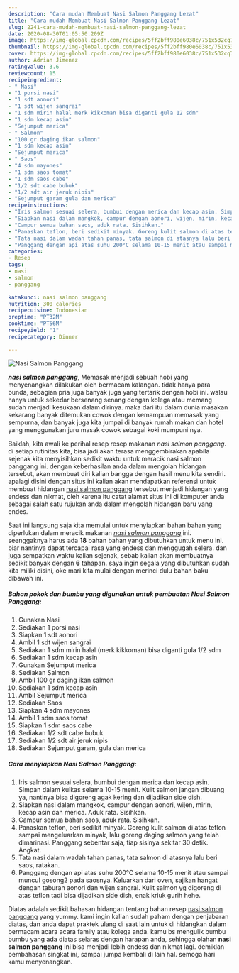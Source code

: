 ```yaml
---
description: "Cara mudah Membuat Nasi Salmon Panggang Lezat"
title: "Cara mudah Membuat Nasi Salmon Panggang Lezat"
slug: 2241-cara-mudah-membuat-nasi-salmon-panggang-lezat
date: 2020-08-30T01:05:50.209Z
image: https://img-global.cpcdn.com/recipes/5ff2bff980e6038c/751x532cq70/nasi-salmon-panggang-foto-resep-utama.jpg
thumbnail: https://img-global.cpcdn.com/recipes/5ff2bff980e6038c/751x532cq70/nasi-salmon-panggang-foto-resep-utama.jpg
cover: https://img-global.cpcdn.com/recipes/5ff2bff980e6038c/751x532cq70/nasi-salmon-panggang-foto-resep-utama.jpg
author: Adrian Jimenez
ratingvalue: 3.6
reviewcount: 15
recipeingredient:
- " Nasi"
- "1 porsi nasi"
- "1 sdt aonori"
- "1 sdt wijen sangrai"
- "1 sdm mirin halal merk kikkoman bisa diganti gula 12 sdm"
- "1 sdm kecap asin"
- "Sejumput merica"
- " Salmon"
- "100 gr daging ikan salmon"
- "1 sdm kecap asin"
- "Sejumput merica"
- " Saos"
- "4 sdm mayones"
- "1 sdm saos tomat"
- "1 sdm saos cabe"
- "1/2 sdt cabe bubuk"
- "1/2 sdt air jeruk nipis"
- "Sejumput garam gula dan merica"
recipeinstructions:
- "Iris salmon sesuai selera, bumbui dengan merica dan kecap asin. Simpan dalam kulkas selama 10-15 menit. Kulit salmon jangan dibuang ya, nantinya bisa digoreng agak kering dan dijadikan side dish."
- "Siapkan nasi dalam mangkok, campur dengan aonori, wijen, mirin, kecap asin dan merica. Aduk rata. Sisihkan."
- "Campur semua bahan saos, aduk rata. Sisihkan."
- "Panaskan teflon, beri sedikit minyak. Goreng kulit salmon di atas teflon sampai mengeluarkan minyak, lalu goreng daging salmon yang telah dimarinasi. Panggang sebentar saja, tiap sisinya sekitar 30 detik. Angkat."
- "Tata nasi dalam wadah tahan panas, tata salmon di atasnya lalu beri saos, ratakan."
- "Panggang dengan api atas suhu 200°C selama 10-15 menit atau sampai muncul gosong2 pada saosnya. Keluarkan dari oven, sajikan hangat dengan taburan aonori dan wijen sangrai. Kulit salmon yg digoreng di atas teflon tadi bisa dijadikan side dish, enak kriuk gurih hehe."
categories:
- Resep
tags:
- nasi
- salmon
- panggang

katakunci: nasi salmon panggang 
nutrition: 300 calories
recipecuisine: Indonesian
preptime: "PT32M"
cooktime: "PT56M"
recipeyield: "1"
recipecategory: Dinner

---
```



![Nasi Salmon Panggang](https://img-global.cpcdn.com/recipes/5ff2bff980e6038c/751x532cq70/nasi-salmon-panggang-foto-resep-utama.jpg)

<b><i>nasi salmon panggang</i></b>, Memasak menjadi sebuah hobi yang menyenangkan dilakukan oleh bermacam kalangan. tidak hanya para bunda, sebagian pria juga banyak juga yang tertarik dengan hobi ini. walau hanya untuk sekedar bersenang senang dengan kolega atau memang sudah menjadi kesukaan dalam dirinya. maka dari itu dalam dunia masakan sekarang banyak ditemukan cowok dengan kemampuan memasak yang sempurna, dan banyak juga kita jumpai di banyak rumah makan dan hotel yang menggunakan juru masak cowok sebagai koki mumpuni nya.



Baiklah, kita awali ke perihal resep resep makanan <i>nasi salmon panggang</i>. di setiap rutinitas kita, bisa jadi akan terasa menggembirakan apabila sejenak kita menyisihkan sedikit waktu untuk meracik nasi salmon panggang ini. dengan keberhasilan anda dalam mengolah hidangan tersebut, akan membuat diri kalian bangga dengan hasil menu kita sendiri. apalagi disini dengan situs ini kalian akan mendapatkan referensi untuk membuat hidangan <u>nasi salmon panggang</u> tersebut menjadi hidangan yang endess dan nikmat, oleh karena itu catat alamat situs ini di komputer anda sebagai salah satu rujukan anda dalam mengolah hidangan baru yang endes.


Saat ini langsung saja kita memulai untuk menyiapkan bahan bahan yang diperlukan dalam meracik makanan <u><i>nasi salmon panggang</i></u> ini. seenggaknya harus ada <b>18</b> bahan bahan yang dibutuhkan untuk menu ini. biar nantinya dapat tercapai rasa yang endess dan menggugah selera. dan juga sempatkan waktu kalian sejenak, sebab kalian akan membuatnya sedikit banyak dengan <b>6</b> tahapan. saya ingin segala yang dibutuhkan sudah kita miliki disini, oke mari kita mulai dengan merinci dulu bahan baku dibawah ini.

<!--inarticleads1-->

##### Bahan pokok dan bumbu yang digunakan untuk pembuatan Nasi Salmon Panggang:

1. Gunakan  Nasi
1. Sediakan 1 porsi nasi
1. Siapkan 1 sdt aonori
1. Ambil 1 sdt wijen sangrai
1. Sediakan 1 sdm mirin halal (merk kikkoman) bisa diganti gula 1/2 sdm
1. Sediakan 1 sdm kecap asin
1. Gunakan Sejumput merica
1. Sediakan  Salmon
1. Ambil 100 gr daging ikan salmon
1. Sediakan 1 sdm kecap asin
1. Ambil Sejumput merica
1. Sediakan  Saos
1. Siapkan 4 sdm mayones
1. Ambil 1 sdm saos tomat
1. Siapkan 1 sdm saos cabe
1. Sediakan 1/2 sdt cabe bubuk
1. Sediakan 1/2 sdt air jeruk nipis
1. Sediakan Sejumput garam, gula dan merica




<!--inarticleads2-->

##### Cara menyiapkan Nasi Salmon Panggang:

1. Iris salmon sesuai selera, bumbui dengan merica dan kecap asin. Simpan dalam kulkas selama 10-15 menit. Kulit salmon jangan dibuang ya, nantinya bisa digoreng agak kering dan dijadikan side dish.
1. Siapkan nasi dalam mangkok, campur dengan aonori, wijen, mirin, kecap asin dan merica. Aduk rata. Sisihkan.
1. Campur semua bahan saos, aduk rata. Sisihkan.
1. Panaskan teflon, beri sedikit minyak. Goreng kulit salmon di atas teflon sampai mengeluarkan minyak, lalu goreng daging salmon yang telah dimarinasi. Panggang sebentar saja, tiap sisinya sekitar 30 detik. Angkat.
1. Tata nasi dalam wadah tahan panas, tata salmon di atasnya lalu beri saos, ratakan.
1. Panggang dengan api atas suhu 200°C selama 10-15 menit atau sampai muncul gosong2 pada saosnya. Keluarkan dari oven, sajikan hangat dengan taburan aonori dan wijen sangrai. Kulit salmon yg digoreng di atas teflon tadi bisa dijadikan side dish, enak kriuk gurih hehe.




Diatas adalah sedikit bahasan hidangan tentang bahan resep <u>nasi salmon panggang</u> yang yummy. kami ingin kalian sudah paham dengan penjabaran diatas, dan anda dapat praktek ulang di saat lain untuk di hidangkan dalam bermacam acara acara family atau kolega anda. kamu bs mengulik bumbu bumbu yang ada diatas selaras dengan harapan anda, sehingga olahan <b>nasi salmon panggang</b> ini bisa menjadi lebih endess dan nikmat lagi. demikian pembahasan singkat ini, sampai jumpa kembali di lain hal. semoga hari kamu menyenangkan.

